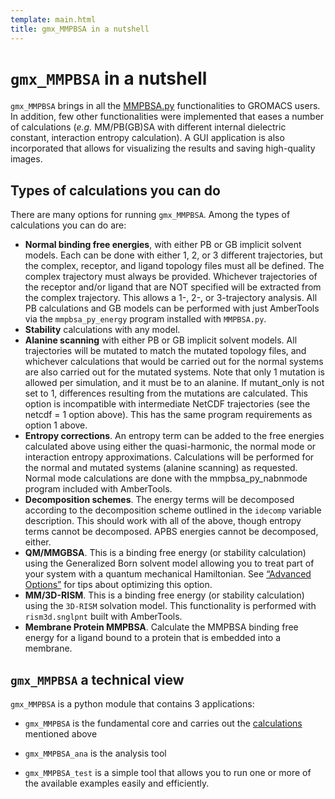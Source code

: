 ```yaml
---
template: main.html
title: gmx_MMPBSA in a nutshell
---
```


# `gmx_MMPBSA` in a nutshell
`gmx_MMPBSA` brings in all the [MMPBSA.py][1] functionalities to GROMACS users. 
In addition, few other functionalities were implemented that eases a number of calculations (_e.g._ MM/PB(GB)SA 
with different internal dielectric constant, interaction entropy calculation). A GUI application is also incorporated 
that allows for visualizing the results and saving high-quality images.

## Types of calculations you can do
There are many options for running `gmx_MMPBSA`. Among the types of calculations you can do are:

* **Normal binding free energies**, with either PB or GB implicit solvent models. Each can be done with either
1, 2, or 3 different trajectories, but the complex, receptor, and ligand topology files must all be defined. The
complex trajectory must always be provided. Whichever trajectories of the receptor and/or ligand that are NOT
specified will be extracted from the complex trajectory. This allows a 1-, 2-, or 3-trajectory analysis. All PB
calculations and GB models can be performed with just AmberTools via the `mmpbsa_py_energy` program installed with 
`MMPBSA.py`.
* **Stability** calculations with any model.
* **Alanine scanning** with either PB or GB implicit solvent models. All trajectories will be mutated to match
the mutated topology files, and whichever calculations that would be carried out for the normal systems are
also carried out for the mutated systems. Note that only 1 mutation is allowed per simulation, and it must
be to an alanine. If mutant_only is not set to 1, differences resulting from the mutations are calculated. This
option is incompatible with intermediate NetCDF trajectories (see the netcdf = 1 option above). This has the
same program requirements as option 1 above.
* **Entropy corrections**. An entropy term can be added to the free energies calculated above using either the
quasi-harmonic, the normal mode or interaction entropy approximations. Calculations will be performed for the normal 
and mutated systems (alanine scanning) as requested. Normal mode calculations are done with the
mmpbsa_py_nabnmode program included with AmberTools.
* **Decomposition schemes**. The energy terms will be decomposed according to the decomposition scheme
outlined in the `idecomp` variable description. This should work with all of the above, though entropy terms
cannot be decomposed. APBS energies cannot be decomposed, either.
* **QM/MMGBSA**. This is a binding free energy (or stability calculation) using the Generalized Born solvent
model allowing you to treat part of your system with a quantum mechanical Hamiltonian. See [“Advanced
Options”][2] for tips about optimizing this option.
* **MM/3D-RISM**. This is a binding free energy (or stability calculation) using the `3D-RISM` solvation model.
This functionality is performed with `rism3d.snglpnt` built with AmberTools.
* **Membrane Protein MMPBSA**. Calculate the MMPBSA binding free energy for a ligand bound to a protein
that is embedded into a membrane.
  

## `gmx_MMPBSA` a technical view
`gmx_MMPBSA` is a python module that contains 3 applications: 

* `gmx_MMPBSA` is the fundamental core and carries out the [calculations][3] mentioned above
* `gmx_MMPBSA_ana` is the analysis tool
* `gmx_MMPBSA_test` is a simple tool that allows you to run one or more of the available examples easily and efficiently.


  [1]: https://pubs.acs.org/doi/10.1021/ct300418h
  [2]: advanced.md#advanced-options
  [3]: #types-of-calculations-you-can-do